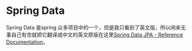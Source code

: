 Spring Data
=======
Spring Data 是spring 众多项目中的一个，但是我只看到了英文版，所以闲来无事自己有空就把它翻译成中文的英文原版在这里[Spring Data JPA - Reference Documentation](http://docs.spring.io/spring-data/jpa/docs/current/reference/html/)。
